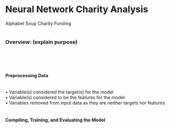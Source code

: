 # Neural Network Charity Analysis
Alphabet Soup Charity Funding
<BR>
<BR>
### Overview: (explain purpose)
<BR>
<BR>
<BR>

#### Preprocessing Data
<BR>
• Variable(s) considered the target(s) for the model
<BR>
• Variable(s) considered to be the features for the model
<BR>
• Variables removed from input data as they are neither targets nor features
<BR>
<BR>
  
#### Compiling, Training, and Evaluating the Model
<BR>
